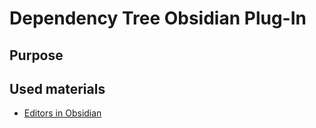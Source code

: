 # Dependency Tree Obsidian Plug-In

## Purpose

## Used materials
- [Editors in Obsidian](https://marcus.se.net/obsidian-plugin-docs/editor)